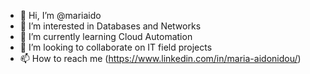 - 👋 Hi, I’m @mariaido
- 👀 I’m interested in Databases and Networks
- 🌱 I’m currently learning Cloud Automation
- 💞️ I’m looking to collaborate on IT field projects
- 📫 How to reach me (https://www.linkedin.com/in/maria-aidonidou/)

<!---
mariaido/mariaido is a ✨ special ✨ repository because its `README.md` (this file) appears on your GitHub profile.
You can click the Preview link to take a look at your changes.
--->

